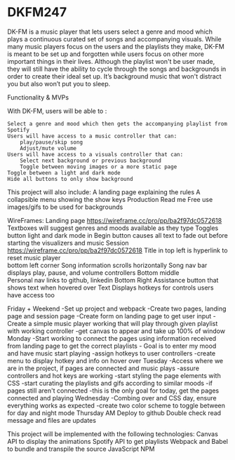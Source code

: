 # DKFM247
DK-FM is a music player that lets users select a genre and mood which plays a continuous curated set of songs and accompanying visuals. While many music players focus on the users and the playlists they make, DK-FM is meant to be set up and forgotten while users focus on other more important things in their lives. Although the playlist won't be user made, they will still have the ability to cycle through the songs and backgrounds in order to create their ideal set up. It’s background music that won't distract you but also won’t put you to sleep. 
	
Functionality & MVPs

With DK-FM, users will be able to :	

    Select a genre and mood which then gets the accompanying playlist from Spotify
    Users will have access to a music controller that can:
        play/pause/skip song
        Adjust/mute volume
    Users will have access to a visuals controller that can:
        Select next background or previous background
        Toggle between moving images or a more static page
    Toggle between a light and dark mode	
    Hide all buttons to only show background	

This project will also include:
    A landing page explaining the rules
    A collapsible menu showing the show keys
    Production Read me
    Free use images/gifs to be used for backgrounds

WireFrames:
 	Landing page https://wireframe.cc/pro/pp/ba2f97dc0572618
        Textboxes will suggest genres and moods available as they type
            Toggles button light and dark mode in
            Begin button causes all text to fade out before starting the visualizers and music
Session https://wireframe.cc/pro/pp/ba2f97dc0572618
    Title in top left is hyperlink to reset music player	
    bottom left corner
        Song information scrolls horizontally 
        Song nav bar displays play, pause, and volume controllers
    Bottom middle   
        Personal nav links to github, linkedin
    Bottom Right
        Assistance button that shows text when hovered over
        Text Displays hotkeys for controls users have access too

Friday + Weekend
	-Set up project and webpack
	-Create two pages, landing page and session page
		-Create form on landing page to get user input
		-Create a simple music player working that will play through given playlist with 
working controller
	-get canvas to appear and take up 100% of window
Monday
	-Start working to connect the pages using information received from landing page to get    the correct playlists
		- Goal is to enter my mood and have music start playing
	-assign hotkeys to user controllers
	-create menu to display hotkey and info on hover over
Tuesday
    -Access where we are in the project, if pages are connected and music plays
        -assure controllers and hot keys are working
            -start styling the page elements with CSS
            -start curating the playlists and gifs according to similar moods
    -if pages still aren't connected
        -this is the only goal for today, get the pages connected and playing 
Wednesday
    -Combing over and CSS day, ensure everything works as expected
    -create two color scheme to toggle between for day and night mode
Thursday AM
    Deploy to github
    Double check read message and files are updates


This project will be implemented with the following technologies:
    Canvas API to display the animations
    Spotify API to get playlists
    Webpack and Babel to bundle and transpile the source JavaScript 
    NPM
    
 
 

	
